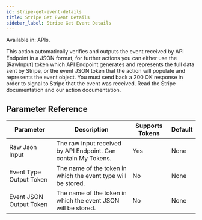 ```yaml
---
id: stripe-get-event-details
title: Stripe Get Event Details
sidebar_label: Stripe Get Event Details
---
```


Available in: APIs.


This action automatically verifies and outputs the event received by API Endpoint in a JSON format, for further actions you can either use the [RawInput] token which API Endpoint generates and represents the full data sent by Stripe, or the event JSON token that the action will populate and represents the event object. You must send back a 200 OK response in order to signal to Stripe that the event was received. Read the Stripe documentation and our action documentation.

## Parameter Reference
| Parameter | Description | Supports Tokens | Default |
| -- | -- | -- | -- |
| Raw Json Input | The raw input received by API Endpoint. Can contain My Tokens. | Yes | None |
| Event Type Output Token | The name of the token in which the event type will be stored. | No | None |
| Event JSON Output Token | The name of the token in which the event JSON will be stored. | No | None |
